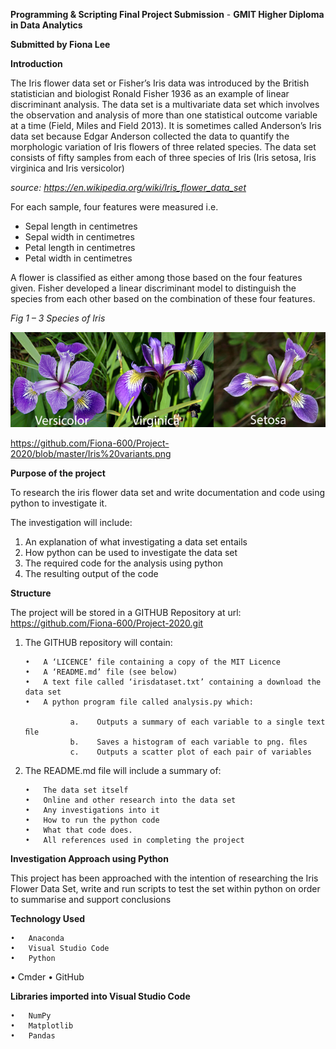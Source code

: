 **Programming & Scripting Final Project Submission** -
**GMIT Higher Diploma in Data Analytics**

**Submitted by Fiona Lee**

**Introduction**

The Iris flower data set or Fisher’s Iris data was introduced by the British statistician and biologist Ronald Fisher 1936 as an example of linear discriminant analysis.  The data set is a multivariate data set which involves the observation and analysis of more than one statistical outcome variable at a time (Field, Miles and Field 2013).  It is sometimes called Anderson’s Iris data set because Edgar Anderson collected the data to quantify the morphologic variation of Iris flowers of three related species. 
The data set consists of fifty samples from each of three species of Iris (Iris setosa, Iris virginica and Iris versicolor) 

*source: https://en.wikipedia.org/wiki/Iris_flower_data_set*

For each sample, four features were measured i.e. 

  -	Sepal length in centimetres
  -	Sepal width in centimetres
  -	Petal length in centimetres
  -	Petal width in centimetres 

A flower is classified as either among those based on the four features given. Fisher developed a linear discriminant model to distinguish the species from each other based on the combination of these four features.


*Fig 1 – 3 Species of Iris*

![alt text](https://github.com/Fiona-600/Project-2020/blob/master/Iris%20variants.png?raw=true)

https://github.com/Fiona-600/Project-2020/blob/master/Iris%20variants.png


**Purpose of the project**

To research the iris flower data set and write documentation and code using python to investigate it. 

The investigation will include:

  1.	An explanation of what investigating a data set entails
  2.	How python can be used to investigate the data set
  3.	The required code for the analysis using python
  4.	The resulting output of the code


**Structure**

The project will be stored in a GITHUB Repository at url: https://github.com/Fiona-600/Project-2020.git

1.	The GITHUB repository will contain:

        •	A ‘LICENCE’ file containing a copy of the MIT Licence
        •	A ‘README.md’ file (see below)
        •	A text file called ‘irisdataset.txt’ containing a download the data set
        •	A python program file called analysis.py which:

                  a.	Outputs a summary of each variable to a single text ﬁle
                  b.	Saves a histogram of each variable to png. ﬁles
                  c.	Outputs a scatter plot of each pair of variables

2.	The README.md file will include a summary of:

        •	The data set itself
        •	Online and other research into the data set
        •	Any investigations into it
        •	How to run the python code
        •	What that code does.
        •	All references used in completing the project


**Investigation Approach using Python**

This project has been approached with the intention of researching the Iris Flower Data Set, 
write and run scripts to test the set within python on order to summarise and support conclusions 


**Technology Used**

	•	Anaconda
	•	Visual Studio Code
	•	Python 
  •	Cmder 
	•	GitHub
	
  
**Libraries imported into Visual Studio Code**

	•	NumPy
	•	Matplotlib
	•	Pandas
